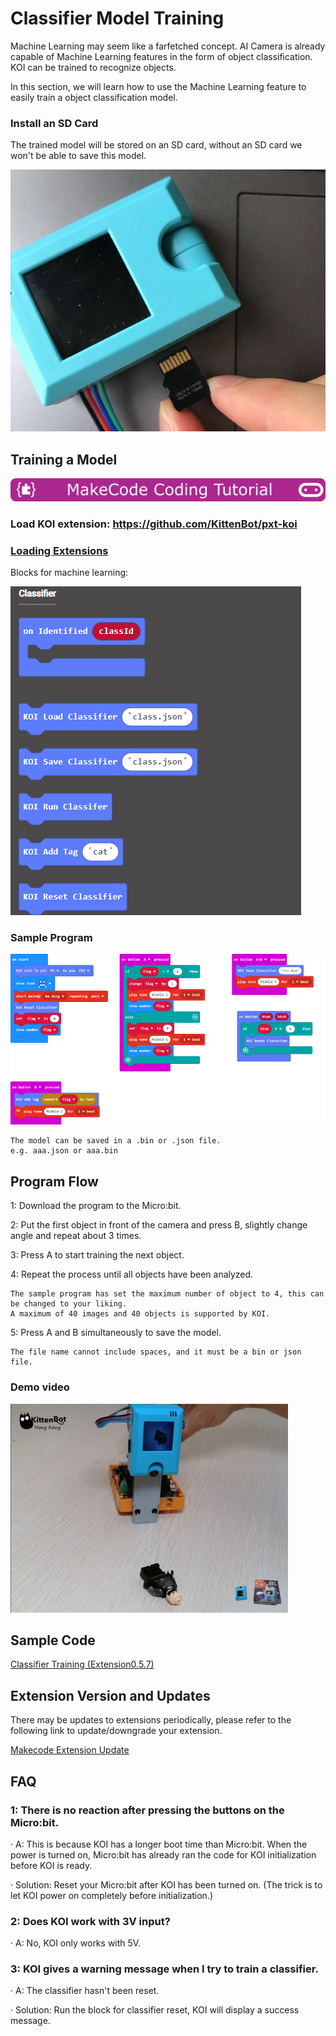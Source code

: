 # **Classifier Model Training**

Machine Learning may seem like a farfetched concept. AI Camera is already capable of Machine Learning features in the form of object classification. KOI can be trained to recognize objects.

In this section, we will learn how to use the Machine Learning feature to easily train a object classification model.

### Install an SD Card

The trained model will be stored on an SD card, without an SD card we won't be able to save this model.

![](KOI04/02.png)

## Training a Model

![](../../PWmodules/images/mcbanner.png)

### Load KOI extension: https://github.com/KittenBot/pxt-koi

### [Loading Extensions](../../../Makecode/powerBrickMC)

Blocks for machine learning:

![](KOI09/8.png)

### Sample Program

![](KOI09/trainercode.png)

    The model can be saved in a .bin or .json file.
    e.g. aaa.json or aaa.bin

## Program Flow

1: Download the program to the Micro:bit.

2: Put the first object in front of the camera and press B, slightly change angle and repeat about 3 times.

3: Press A to start training the next object.

4: Repeat the process until all objects have been analyzed.
    
    The sample program has set the maximum number of object to 4, this can be changed to your liking.
    A maximum of 40 images and 40 objects is supported by KOI.

5: Press A and B simultaneously to save the model.

    The file name cannot include spaces, and it must be a bin or json file.

### Demo video

[![](KOI09/image6365.png)](https://www.youtube.com/watch?v=UsjingLwnHc&feature=youtu.b)

## Sample Code

[Classifier Training (Extension0.5.7)](https://makecode.microbit.org/_fu6daWaf1EcA)

## Extension Version and Updates

There may be updates to extensions periodically, please refer to the following link to update/downgrade your extension.

[Makecode Extension Update](../../../Makecode/makecode_extensionUpdate)

## FAQ

### 1: There is no reaction after pressing the buttons on the Micro:bit.

·    A: This is because KOI has a longer boot time than Micro:bit. When the power is turned on, Micro:bit has already ran the code for KOI initialization before KOI is ready.

·    Solution: Reset your Micro:bit after KOI has been turned on. (The trick is to let KOI power on completely before initialization.)

### 2: Does KOI work with 3V input?

·    A: No, KOI only works with 5V.

### 3: KOI gives a warning message when I try to train a classifier.

·    A: The classifier hasn't been reset.

·    Solution: Run the block for classifier reset, KOI will display a success message.